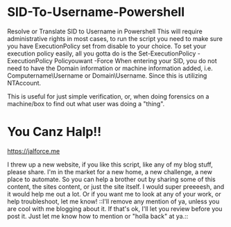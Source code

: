 # SID-To-Username-Powershell
Resolve or Translate SID to Username in Powershell
This will require administrative rights in most cases, to run the script you need to make sure you have ExecutionPolicy set from disable to your choice. To set your execution policy easily, all you gotta do is the Set-ExecutionPolicy -ExecutionPolicy Policyouwant -Force
When entering your SID, you do not need to have the Domain information or machine information added, i.e. Computername\Username or Domain\Username. Since this is utilizing NTAccount. 

This is useful for just simple verification, or, when doing forensics on a machine/box to find out what user was doing a "thing".

# You Canz Halp!!

https://jalforce.me

I threw up a new website, if you like this script, like any of my blog stuff, please share. 
I'm in the market for a new home, a new challenge, a new place to automate.
So you can help a brother out by sharing some of this content, the sites content, or just the site itself. 
I would super preeeesh, and it would help me out a lot. 
Or if you want me to look at any of your work, or help troubleshoot, let me know! ::I'll remove any mention of ya, unless you are cool with me blogging about it. If that's ok, I'll let you review before you post it. Just let me know how to mention or "holla back" at ya.::
